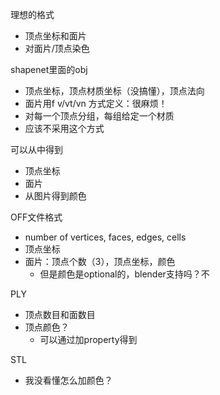 理想的格式

- 顶点坐标和面片
- 对面片/顶点染色



shapenet里面的obj

- 顶点坐标，顶点材质坐标（没搞懂），顶点法向
- 面片用f v/vt/vn 方式定义：很麻烦！
- 对每一个顶点分组，每组给定一个材质
- 应该不采用这个方式



可以从中得到

- 顶点坐标
- 面片
- 从图片得到颜色



OFF文件格式

- number of vertices, faces, edges, cells
- 顶点坐标
- 面片：顶点个数（3），顶点坐标，颜色
    - 但是颜色是optional的，blender支持吗？不



PLY

- 顶点数目和面数目
- 顶点颜色？
    - 可以通过加property得到



STL

- 我没看懂怎么加颜色？